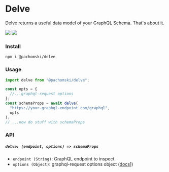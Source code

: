 # Delve

Delve returns a useful data model of your GraphQL Schema. That's about it.

![](https://img.shields.io/npm/v/@pachomski/delve.svg?style=flat-square) ![](https://img.shields.io/bundlephobia/minzip/@pachomski/delve.svg?style=flat-square)

### Install

`npm i @pachomski/delve`

### Usage

```javascript
import delve from "@pachomski/delve";

const opts = {
  //...graphql-request options
};
const schemaProps = await delve(
  "https://your-graphql-endpoint.com/graphql",
  opts
);
// ...now do stuff with schemaProps
```

### API

##### `delve: (endpoint, options) => schemaProps`

- `endpoint (String)`: GraphQL endpoint to inspect
- `options (Object)`: graphql-request options object ([docs](https://github.github.io/fetch/)])
